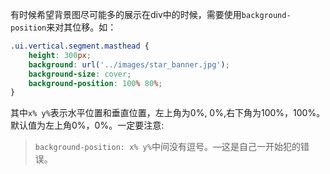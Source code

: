 有时候希望背景图尽可能多的展示在div中的时候，需要使用`background-position`来对其位移。如：

```css
.ui.vertical.segment.masthead {
    height: 300px;
    background: url('../images/star_banner.jpg');
    background-size: cover;
    background-position: 100% 80%;
}
```

其中`x% y%`表示水平位置和垂直位置，左上角为0%, 0%,右下角为100%，100%。默认值为左上角0%，0%。一定要注意:

> `background-position: x% y%`中间没有逗号。—这是自己一开始犯的错误。